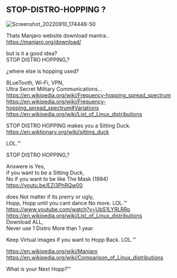 ## STOP-DISTRO-HOPPING ?

![Screenshot_20220910_174448-50](https://user-images.githubusercontent.com/33388902/189504560-e73dbd84-c7ad-410a-a6e9-09a7d6bc4264.jpg)


Thats Manjaro website download mantra.. </br>
https://manjaro.org/download/ </p>

but is it a good idea? </br>
STOP DISTRO HOPPING,?</p>

¿where else is hopping used? </p>

BLueTooth, Wi-Fi, VPN, </br>
Ultra Secret Military Communications... </br>
https://en.wikipedia.org/wiki/Frequency-hopping_spread_spectrum </br>
https://en.wikipedia.org/wiki/Frequency-hopping_spread_spectrum#Variations </br>
https://en.wikipedia.org/wiki/List_of_Linux_distributions </p>

STOP DISTRO HOPPING makes you a Sitting Duck.</br>
https://en.wiktionary.org/wiki/sitting_duck </p>

LOL.™ </p>

STOP DISTRO HOPPING,? </p>

Answere is Yes, </br>
if you want to be a Sitting Duck, </br>
No if you want to be like The Mask (1994) </br>
https://youtu.be/EZi3PhRQw00 </p>

does Not matter if its prerry or ugly, </br>
Hopp, Hopp until you cant dance No more. LOL.™  </br>
https://www.youtube.com/watch?v=UbS1LYRLRRo </br>
https://en.wikipedia.org/wiki/List_of_Linux_distributions </br>
Download ALL, </br>
Never use 1 Distro More than 1 year. </p>

Keep Virtual images if you want to Hopp Back. LOL.™ </p>

https://en.wikipedia.org/wiki/Manjaro
https://en.wikipedia.org/wiki/Comparison_of_Linux_distributions

What is your Next Hopp?™
